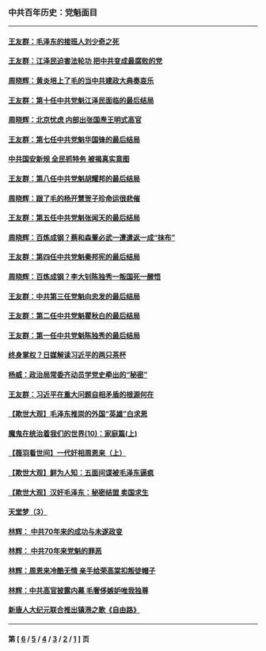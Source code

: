 ### 中共百年历史：党魁面目
---
#### [王友群：毛泽东的接班人刘少奇之死](../../pages/nf1176107/n12991772.md?06120430) 
#### [王友群：江泽民迫害法轮功 把中共变成最腐败的党](../../pages/nf1176107/n12947347.md?06120430) 
#### [周晓辉：黄炎培上了毛的当中共建政大典奏哀乐](../../pages/nf1176107/n12942780.md?06120430) 
#### [王友群：第十任中共党魁江泽民面临的最后结局](../../pages/nf1176107/n12933748.md?06120430) 
#### [周晓辉：北京忧虑 内部出张国焘王明式高官](../../pages/nf1176107/n12931709.md?06120430) 
#### [王友群：第七任中共党魁华国锋的最后结局](../../pages/nf1176107/n12918457.md?06120430) 
#### [中共国安新规 全民抓特务 被揭真实意图](../../pages/nf1176107/n12911615.md?06120430) 
#### [王友群：第八任中共党魁胡耀邦的最后结局](../../pages/nf1176107/n12902918.md?06120430) 
#### [周晓辉：跟了毛的杨开慧贺子珍命运很悲催](../../pages/nf1176107/n12877804.md?06120430) 
#### [王友群：第五任中共党魁张闻天的最后结局](../../pages/nf1176107/n12865420.md?06120430) 
#### [周晓辉：百炼成钢？蔡和森董必武一遭遣返一成“抹布”](../../pages/nf1176107/n12854806.md?06120430) 
#### [王友群：第四任中共党魁秦邦宪的最后结局](../../pages/nf1176107/n12855290.md?06120430) 
#### [周晓辉：百炼成钢？李大钊陈独秀一叛国死一醒悟](../../pages/nf1176107/n12847981.md?06120430) 
#### [王友群：中共第三任党魁向忠发的最后结局](../../pages/nf1176107/n12840390.md?06120430) 
#### [王友群：第二任中共党魁瞿秋白的最后结局](../../pages/nf1176107/n12824710.md?06120430) 
#### [王友群：第一任中共党魁陈独秀的最后结局](../../pages/nf1176107/n12809869.md?06120430) 
#### [终身掌权？日媒解读习近平的两只茶杯](../../pages/nf1176107/n12805064.md?06120430) 
#### [杨威：政治局常委齐动员学党史牵出的“秘密”](../../pages/nf1176107/n12764642.md?06120430) 
#### [王友群：习近平在重大问题自相矛盾的根源何在](../../pages/nf1176107/n12499563.md?06120430) 
#### [【欺世大观】毛泽东推崇的外国“英雄”白求恩](../../pages/nf1176107/n12362005.md?06120430) 
#### [魔鬼在统治着我们的世界(10)：家庭篇(上)](../../pages/nf1176107/n10435448.md?06120430) 
#### [【薇羽看世间】一代奸相周恩来（上）](../../pages/nf1176107/n12401109.md?06120430) 
#### [【欺世大观】鲜为人知：五面间谍被毛泽东逼疯](../../pages/nf1176107/n12358513.md?06120430) 
#### [【欺世大观】汉奸毛泽东：秘密结盟 卖国求生](../../pages/nf1176107/n12356888.md?06120430) 
#### [天堂梦（3）](../../pages/nf1176107/n11798321.md?06120430) 
#### [林辉： 中共70年来的成功与未遂政变](../../pages/nf1176107/n11559430.md?06120430) 
#### [林辉： 中共70年来党魁的罪恶](../../pages/nf1176107/n11555284.md?06120430) 
#### [林辉：周恩来冷酷无情 亲手给荣高棠扣叛徒帽子](../../pages/nf1176107/n11428903.md?06120430) 
#### [林辉：中共高官披露内幕 毛奢侈嫉妒唯我独尊](../../pages/nf1176107/n11403595.md?06120430) 
#### [新唐人大纪元联合推出镇港之歌《自由路》](../../pages/nf1176107/n11358327.md?06120430) 

---
#### 第 [ [6](./6.md?06120430) / [5](./5.md?06120430) / [4](./4.md?06120430) / [3](./3.md?06120430) / [2](./2.md?06120430) / [1](./1.md?06120430) ] 页
